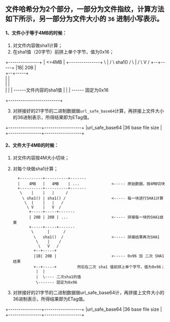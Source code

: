 ## 文件哈希分为2个部分，一部分为文件指纹，计算方法如下所示，另一部分为文件大小的 ```36``` 进制小写表示。

#### 1、文件小于等于4MB的时候：


1. 对文件内容做sha1计算；
2. 在sha1值（20字节）前拼上单个字节，值为0x16；

  +---------------+
  |     <=4MB     |
  +---------------+
   \      |      /
    \   sha1()  /
     \    |    /
      \   V   /
    +--+-----+ 
    |1B| 20B |    
    +--+-----+  
     |  |           
     |  |        
     |  |
     |  \------文件内容的sha1值 
     |
     |
     |
     \------ 固定为0x16
     
  +-------------------------+
  
  3. 对拼接好的21字节的二进制数据做```url_safe_base64```计算，再拼接上文件大小的36进制表示，所得结果即为ETag值。
  
  +----------------+------------------+ 
  |url_safe_base64 |36 base file size |
  +----------------+------------------+ 



#### 2、文件大于4MB的时候：



1. 对文件内容按4M大小切块；

2. 对每个块做sha1计算；

         +----------+----------+-------
         |    4MB   |   4MB    | ...              <----- 原始数据，按4MB切块
         +----------+----------+-------
          \    |    |   |     /
           \ sha1() | sha1() /                    <----- 每一块进行SHA1计算
            \  |    |   |   /
             \ V    |   V  /
              +-----+-----+-------
              | 20B | 20B | ...                   <----- 拼接每一块的SHA1结果
              +-----+-----+-------
               \      |      /
                \   sha1()  /                     <----- 拼接结果再次SHA1
                 \    |    /
                  \   V   /
                +--+-----+
                |1B| 20B |                        <----- 0x96 加 二次 SHA1 结果 
                +--+-----+         然后在二次 sha1 值前拼上单个字节，值为0x96；
                 |  |
                 |  \---- 二次sha1的值
                 \------- 固定为0x96

4. 对拼接好的21字节的二进制数据做url_safe_base64计，再拼接上文件大小的36进制表示，所得结果即为ETag值。
  
  +----------------+------------------+ 
  |url_safe_base64 |36 base file size |
  +----------------+------------------+ 

